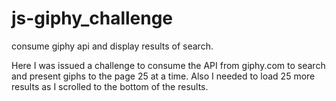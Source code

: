 # js-giphy_challenge
consume giphy api and display results of search.

Here I was issued a challenge to consume the API from giphy.com to search
and present giphs to the page 25 at a time. Also I needed to load 25 more results as I scrolled to the bottom of the results.
